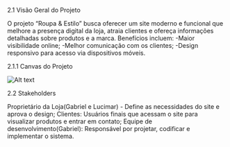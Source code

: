 2.1   Visão Geral do Projeto

O projeto “Roupa & Estilo” busca oferecer um site moderno e funcional que melhore a presença digital da loja, atraia clientes e ofereça informações detalhadas sobre produtos e a marca.
Benefícios incluem:
-Maior visibilidade online;
-Melhor comunicação com os clientes;
-Design responsivo para acesso via dispositivos  móveis.

2.1.1   Canvas do Projeto

![Alt text](jack.PNG)

2.2   Stakeholders

Proprietário da Loja(Gabriel e Lucimar) - Define as necessidades do site e aprova o design;
Clientes: Usuários finais que acessam o site para visualizar produtos e entrar em contato;
Equipe de desenvolvimento(Gabriel): Responsável por projetar, codificar e implementar o sistema.


